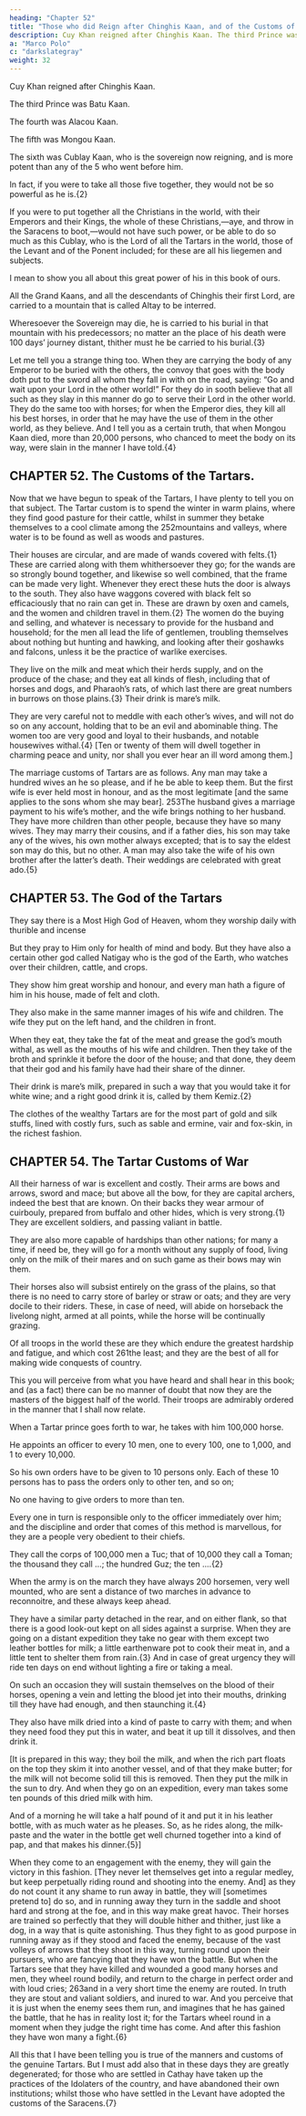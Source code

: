 ```yaml
---
heading: "Chapter 52"
title: "Those who did Reign after Chinghis Kaan, and of the Customs of the Tartars"
description: Cuy Khan reigned after Chinghis Kaan. The third Prince was Batu Kaan. The fourth was Alacou Kaan
a: "Marco Polo"
c: "darkslategray"
weight: 32
---
```



Cuy Khan reigned after Chinghis Kaan. 

The third Prince was Batu Kaan. 

The fourth was Alacou Kaan. 

The fifth was Mongou Kaan. 

The sixth was Cublay Kaan, who is the sovereign now reigning, and is more potent than any of the 5 who went before him.

In fact, if you were to take all those five together, they would not be so powerful as he is.{2} 

If you were to put together all the Christians in the world, with their Emperors and their Kings, the whole of these Christians,—aye, and throw in the Saracens to boot,—would not have such power, or be able to do so much as this Cublay, who is the Lord of all the Tartars in the world, those of the Levant and of the Ponent included; for these are all his liegemen and subjects. 

I mean to show you all about this great power of his in this book of ours.

All the Grand Kaans, and all the descendants of Chinghis their first Lord, are carried to a mountain that is called Altay to be interred. 

Wheresoever the Sovereign may die, he is carried to his burial in that mountain with his predecessors; no matter an the place of his death were 100 days’ journey distant, thither must he be carried to his burial.{3}

Let me tell you a strange thing too. When they are carrying the body of any Emperor to be buried with the others, the convoy that goes with the body doth put to the sword all whom they fall in with on the road, saying: “Go and wait upon your Lord in the other world!” For they do in sooth believe that all such as they slay in this manner do go to serve their Lord in the other world. They do the same too with horses; for when the Emperor dies, they kill all his best horses, in order that he may have the use of them in the other world, as they believe. And I tell you as a certain truth, that when Mongou Kaan died, more than 20,000 persons, who chanced to meet the body on its way, were slain in the manner I have told.{4}


## CHAPTER 52. The Customs of the Tartars.

Now that we have begun to speak of the Tartars, I have plenty to tell you on that subject. The Tartar custom is to spend the winter in warm plains, where they find good pasture for their cattle, whilst in summer they betake themselves to a cool climate among the 252mountains and valleys, where water is to be found as well as woods and pastures.

Their houses are circular, and are made of wands covered with felts.{1} These are carried along with them whithersoever they go; for the wands are so strongly bound together, and likewise so well combined, that the frame can be made very light. Whenever they erect these huts the door is always to the south. They also have waggons covered with black felt so efficaciously that no rain can get in. These are drawn by oxen and camels, and the women and children travel in them.{2} The women do the buying and selling, and whatever is necessary to provide for the husband and household; for the men all lead the life of gentlemen, troubling themselves about nothing but hunting and hawking, and looking after their goshawks and falcons, unless it be the practice of warlike exercises.

They live on the milk and meat which their herds supply, and on the produce of the chase; and they eat all kinds of flesh, including that of horses and dogs, and Pharaoh’s rats, of which last there are great numbers in burrows on those plains.{3} Their drink is mare’s milk.

They are very careful not to meddle with each other’s wives, and will not do so on any account, holding that to be an evil and abominable thing. The women too are very good and loyal to their husbands, and notable housewives withal.{4} [Ten or twenty of them will dwell together in charming peace and unity, nor shall you ever hear an ill word among them.]

The marriage customs of Tartars are as follows. Any man may take a hundred wives an he so please, and if he be able to keep them. But the first wife is ever held most in honour, and as the most legitimate [and the same applies to the sons whom she may bear]. 253The husband gives a marriage payment to his wife’s mother, and the wife brings nothing to her husband. They have more children than other people, because they have so many wives. They may marry their cousins, and if a father dies, his son may take any of the wives, his own mother always excepted; that is to say the eldest son may do this, but no other. A man may also take the wife of his own brother after the latter’s death. Their weddings are celebrated with great ado.{5}


## CHAPTER 53. The God of the Tartars

They say there is a Most High God of Heaven, whom they worship daily with thurible and incense

But they pray to Him only for health of mind and body. But they have also a certain other god called Natigay who is the god of the Earth, who watches over their children, cattle, and crops. 

They show him great worship and honour, and every man hath a figure of him in his house, made of felt and cloth.

They also make in the same manner images of his wife and children. The wife they put on the left hand, and the children in front. 

When they eat, they take the fat of the meat and grease the god’s mouth withal, as well as the mouths of his wife and children. Then they take of the broth and sprinkle it before the door of the house; and that done, they deem that their god and his family have had their share of the dinner.

Their drink is mare’s milk, prepared in such a way that you would take it for white wine; and a right good drink it is, called by them Kemiz.{2}

The clothes of the wealthy Tartars are for the most part of gold and silk stuffs, lined with costly furs, such as sable and ermine, vair and fox-skin, in the richest fashion.


## CHAPTER 54. The Tartar Customs of War

All their harness of war is excellent and costly. Their arms are bows and arrows, sword and mace; but above all the bow, for they are capital archers, indeed the best that are known. On their backs they wear armour of cuirbouly, prepared from buffalo and other hides, which is very strong.{1} They are excellent soldiers, and passing valiant in battle. 

They are also more capable of hardships than other nations; for many a time, if need be, they will go for a month without any supply of food, living only on the milk of their mares and on such game as their bows may win them. 

Their horses also will subsist entirely on the grass of the plains, so that there is no need to carry store of barley or straw or oats; and they are very docile to their riders. These, in case of need, will abide on horseback the livelong night, armed at all points, while the horse will be continually grazing.

Of all troops in the world these are they which endure the greatest hardship and fatigue, and which cost 261the least; and they are the best of all for making wide conquests of country.

This you will perceive from what you have heard and shall hear in this book; and (as a fact) there can be no manner of doubt that now they are the masters of the biggest half of the world. Their troops are admirably ordered in the manner that I shall now relate.

When a Tartar prince goes forth to war, he takes with him 100,000 horse.

He appoints an officer to every 10 men, one to every 100, one to 1,000, and 1 to every 10,000.

So his own orders have to be given to 10 persons only. Each of these 10 persons has to pass the orders only to other ten, and so on; 

No one having to give orders to more than ten.

Every one in turn is responsible only to the officer immediately over him; and the discipline and order that comes of this method is marvellous, for they are a people very obedient to their chiefs.

They call the corps of 100,000 men a Tuc; that of 10,000 they call a Toman; the thousand they call ...; the hundred Guz; the ten ....{2} 

When the army is on the march they have always 200 horsemen, very well mounted, who are sent a distance of two marches in advance to reconnoitre, and these always keep ahead. 

They have a similar party detached in the rear, and on either flank, so that there is a good look-out kept on all sides against a surprise. When they are going on a distant expedition they take no gear with them except two leather bottles for milk; a little earthenware pot to cook their meat in, and a little tent to shelter them from rain.{3} And in case of great urgency they will ride ten days on end without lighting a fire or taking a meal.

On such an occasion they will sustain themselves on the blood of their horses, opening a vein and letting the blood jet into their mouths, drinking till they have had enough, and then staunching it.{4}

They also have milk dried into a kind of paste to carry with them; and when they need food they put this in water, and beat it up till it dissolves, and then drink it.

[It is prepared in this way; they boil the milk, and when the rich part floats on the top they skim it into another vessel, and of that they make butter; for the milk will not become solid till this is removed. Then they put the milk in the sun to dry. And when they go on an expedition, every man takes some ten pounds of this dried milk with him.

And of a morning he will take a half pound of it and put it in his leather bottle, with as much water as he pleases. So, as he rides along, the milk-paste and the water in the bottle get well churned together into a kind of pap, and that makes his dinner.{5}]

When they come to an engagement with the enemy, they will gain the victory in this fashion. [They never let themselves get into a regular medley, but keep perpetually riding round and shooting into the enemy. And] as they do not count it any shame to run away in battle, they will [sometimes pretend to] do so, and in running away they turn in the saddle and shoot hard and strong at the foe, and in this way make great havoc. Their horses are trained so perfectly that they will double hither and thither, just like a dog, in a way that is quite astonishing. Thus they fight to as good purpose in running away as if they stood and faced the enemy, because of the vast volleys of arrows that they shoot in this way, turning round upon their pursuers, who are fancying that they have won the battle. But when the Tartars see that they have killed and wounded a good many horses and men, they wheel round bodily, and return to the charge in perfect order and with loud cries; 263and in a very short time the enemy are routed. In truth they are stout and valiant soldiers, and inured to war. And you perceive that it is just when the enemy sees them run, and imagines that he has gained the battle, that he has in reality lost it; for the Tartars wheel round in a moment when they judge the right time has come. And after this fashion they have won many a fight.{6}

All this that I have been telling you is true of the manners and customs of the genuine Tartars. But I must add also that in these days they are greatly degenerated; for those who are settled in Cathay have taken up the practices of the Idolaters of the country, and have abandoned their own institutions; whilst those who have settled in the Levant have adopted the customs of the Saracens.{7}



